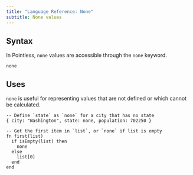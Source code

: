 ```yaml
---
title: "Language Reference: None"
subtitle: None values
---
```


## Syntax

In Pointless, `none` values are accessible through the `none` keyword.

```ptls --no-echo
none
```

## Uses

`none` is useful for representing values that are not defined or which cannot be
calculated.

```ptls --no-echo
-- Define `state` as `none` for a city that has no state
{ city: "Washington", state: none, population: 702250 }
```

```ptls --no-echo
-- Get the first item in `list`, or `none` if list is empty
fn first(list)
  if isEmpty(list) then
    none
  else
    list[0]
  end
end
```
